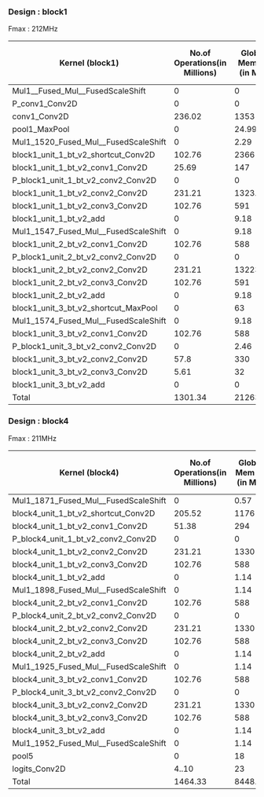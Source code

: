 ### Design : block1 
 Fmax : 212MHz   
 
 | Kernel \(block1\)                          | No\.of Operations\(in Millions\) | Global Mem \(r\) \(in MB\) | Global Mem \(w\) \(in MB\) | Exe time\(measured in ms\) | Operations/second \(measured\) \(GOPS\) | Ops/cycle \(measured\) | Ops/cycle \(estimated\) | Ops/byte | Global mem/second\(MBps\) | Global mem/cycle \(MB per clock\) |
|--------------------------------------------|----------------------------------|----------------------------|----------------------------|----------------------------|-----------------------------------------|------------------------|-------------------------|----------|---------------------------|-----------------------------------|
| Mul1\_\_Fused\_Mul\_\_FusedScaleShift      | 0                                | 0                          | 0                          | 0                          | 0                                       | 0                      | 0                       | 0        | 0                         | 0                                 |
| P\_conv1\_Conv2D                           | 0                                | 0                          | 0                          | 0                          | 0                                       | 0                      | 0                       | 0        | 0                         | 0                                 |
| conv1\_Conv2D                              | 236\.02                          | 1353                       | 453                        | 4780                       | 0\.049                                  | 0\.23                  | 2                       | 0\.12    | 378                       | 1\.86                             |
| pool1\_MaxPool                             | 0                                | 24\.99                     | 24\.99                     | 12\.29                     | 0                                       | 0                      | 0                       | 0        | 5958\.22                  | 29\.47                            |
| Mul1\_1520\_Fused\_Mul\_\_FusedScaleShift  | 0                                | 2\.29                      | 0\.76                      | 0\.96                      | 0                                       | 0                      | 0                       | 0        | 3190                      | 15\.77                            |
| block1\_unit\_1\_bt\_v2\_shortcut\_Conv2D  | 102\.76                          | 2366                       | 591                        | 199                        | 0\.41                                   | 1\.97                  | 2                       | 0\.12    | 3217                      | 15                                |
| block1\_unit\_1\_bt\_v2\_conv1\_Conv2D     | 25\.69                           | 147                        | 49                         | 61\.42                     | 0\.41                                   | 0\.19                  | 2                       | 0\.12    | 3216                      | 1\.56                             |
| P\_block1\_unit\_1\_bt\_v2\_conv2\_Conv2D  | 0                                | 0                          | 0                          | 0                          | 0                                       | 0                      | 0                       | 0        | 0                         | 0                                 |
| block1\_unit\_1\_bt\_v2\_conv2\_Conv2D     | 231\.21                          | 1323\.87                   | 441\.87                    | 6580                       | 0\.03                                   | 0\.16                  | 2                       | 0\.12    | 268                       | 1\.32                             |
| block1\_unit\_1\_bt\_v2\_conv3\_Conv2D     | 102\.76                          | 591                        | 199                        | 245\.6                     | 0\.41                                   | 1\.97                  | 2                       | 0\.12    | 3217                      | 15                                |
| block1\_unit\_1\_bt\_v2\_add               | 0                                | 9\.18                      | 3\.8                       | 3\.8                       | 0                                       | 0                      | 0                       | 0        | 3223                      | 15\.94                            |
| Mul1\_1547\_Fused\_Mul\_\_FusedScaleShift  | 0                                | 9\.18                      | 3\.8                       | 3\.8                       | 0                                       | 0                      | 0                       | 0        | 3223                      | 15\.94                            |
| block1\_unit\_2\_bt\_v2\_conv1\_Conv2D     | 102\.76                          | 588                        | 196                        | 242\.89                    | 0\.423                                  | 1\.99                  | 2                       | 0\.12    | 3234                      | 16                                |
| P\_block1\_unit\_2\_bt\_v2\_conv2\_Conv2D  | 0                                | 0                          | 0                          | 0                          | 0                                       | 0                      | 0                       | 0        | 0                         | 0                                 |
| block1\_unit\_2\_bt\_v2\_conv2\_Conv2D     | 231\.21                          | 13223\.87                  | 441\.87                    | 6580                       | 0\.03                                   | 0\.16                  | 2                       | 0\.12    | 268                       | 1\.32                             |
| block1\_unit\_2\_bt\_v2\_conv3\_Conv2D     | 102\.76                          | 591                        | 199                        | 245\.6                     | 0\.41                                   | 1\.97                  | 2                       | 0\.12    | 3217                      | 16                                |
| block1\_unit\_2\_bt\_v2\_add               | 0                                | 9\.18                      | 3\.8                       | 3\.8                       | 0                                       | 0                      | 0                       | 0        | 3223                      | 15                                |
| block1\_unit\_3\_bt\_v2\_shortcut\_MaxPool | 0                                | 63                         | 70                         | 1\.26                      | 0                                       | 0                      | 0                       | 0        | 11068                     | 522                               |
| Mul1\_1574\_Fused\_Mul\_\_FusedScaleShift  | 0                                | 9\.18                      | 3\.06                      | 3\.8                       | 0                                       | 0                      | 0                       | 0        | 3223                      | 15                                |
| block1\_unit\_3\_bt\_v2\_conv1\_Conv2D     | 102\.76                          | 588                        | 196                        | 242                        | 0\.42                                   | 2                      | 2                       | 0\.12    | 3245                      | 16                                |
| P\_block1\_unit\_3\_bt\_v2\_conv2\_Conv2D  | 0                                | 2\.46                      | 0\.82                      | 1\.03                      | 0                                       | 0                      | 0                       | 0        | 3189                      | 15                                |
| block1\_unit\_3\_bt\_v2\_conv2\_Conv2D     | 57\.8                            | 330                        | 110                        | 1940                       | 0\.029                                  | 0\.14                  | 2                       | 0\.12    | 227                       | 1                                 |
| block1\_unit\_3\_bt\_v2\_conv3\_Conv2D     | 5\.61                            | 32                         | 10                         | 61\.45                     | 0\.091                                  | 0\.43                  | 2                       | 0\.122   | 703                       | 3                                 |
| block1\_unit\_3\_bt\_v2\_add               | 0                                | 0                          | 2\.29                      | 0\.76                      | 0                                       | 0                      | 0                       | 0        | 3190                      | 15                                |
| Total                                      | 1301\.34                         | 21263\.2                   | 3000\.06                   | 21209\.46                  |



### Design : block4 
 Fmax : 211MHz  
 
 
 | Kernel \(block4\)                         | No\.of Operations\(in Millions\) | Global Mem \(r\) \(in MB\) | Global Mem \(w\) \(in MB\) | Exe time\(measured in ms\) | Operations/second \(measured\) \(GOPS\) | Ops/cycle \(measured\) | Ops/cycle \(estimated\) | Ops/byte | Global mem/second\(MBps\) | Global mem/cycle \(MB per clock\) |
|-------------------------------------------|----------------------------------|----------------------------|----------------------------|----------------------------|-----------------------------------------|------------------------|-------------------------|----------|---------------------------|-----------------------------------|
| Mul1\_1871\_Fused\_Mul\_\_FusedScaleShift | 0                                | 0\.57                      | 0\.91                      | 1                          | 0                                       | 0                      | 0                       | 0        | 765                       | 4                                 |
| block4\_unit\_1\_bt\_v2\_shortcut\_Conv2D | 205\.52                          | 1176                       | 392                        | 487\.22                    | 0\.42                                   | 1\.99                  | 2                       | 0\.12    | 3219                      | 16                                |
| block4\_unit\_1\_bt\_v2\_conv1\_Conv2D    | 51\.38                           | 294                        | 98                         | 121\.83                    | 0\.42                                   | 1\.99                  | 2                       | 0\.12    | 3219                      | 16                                |
| P\_block4\_unit\_1\_bt\_v2\_conv2\_Conv2D | 0                                | 0                          | 0                          | 0                          | 0                                       | 0                      | 0                       | 0        | 0                         | 0                                 |
| block4\_unit\_1\_bt\_v2\_conv2\_Conv2D    | 231\.21                          | 1330                       | 448                        | 7050                       | 0\.032                                  | 0\.155                 | 2                       | 0\.12    | 252                       | 1                                 |
| block4\_unit\_1\_bt\_v2\_conv3\_Conv2D    | 102\.76                          | 588                        | 196                        | 243\.86                    | 0\.42                                   | 1\.99                  | 2                       | 0\.12    | 3218                      | 16                                |
| block4\_unit\_1\_bt\_v2\_add              | 0                                | 1\.14                      | 0\.38                      | 0\.49                      | 0                                       | 0                      | 0                       | 0        | 3125                      | 15                                |
| Mul1\_1898\_Fused\_Mul\_\_FusedScaleShift | 0                                | 1\.14                      | 0\.38                      | 0\.49                      | 0                                       | 0                      | 0                       | 0        | 3125                      | 15                                |
| block4\_unit\_2\_bt\_v2\_conv1\_Conv2D    | 102\.76                          | 588                        | 196                        | 243\.51                    | 0\.42                                   | 1\.99                  | 2                       | 0\.12    | 3220                      | 16                                |
| P\_block4\_unit\_2\_bt\_v2\_conv2\_Conv2D | 0                                | 0                          | 0                          | 0                          | 0                                       | 0                      | 0                       | 0        | 0                         | 0                                 |
| block4\_unit\_2\_bt\_v2\_conv2\_Conv2D    | 231\.21                          | 1330                       | 448                        | 7050                       | 0\.032                                  | 0\.155                 | 2                       | 0\.12    | 252                       | 1                                 |
| block4\_unit\_2\_bt\_v2\_conv3\_Conv2D    | 102\.76                          | 588                        | 196                        | 243\.86                    | 0\.42                                   | 1\.99                  | 2                       | 0\.12    | 3218                      | 16                                |
| block4\_unit\_2\_bt\_v2\_add              | 0                                | 1\.14                      | 0\.38                      | 0\.49                      | 0                                       | 0                      | 0                       | 0        | 3125                      | 15                                |
| Mul1\_1925\_Fused\_Mul\_\_FusedScaleShift | 0                                | 1\.14                      | 0\.38                      | 0\.49                      | 0                                       | 0                      | 0                       | 0        | 3125                      | 15                                |
| block4\_unit\_3\_bt\_v2\_conv1\_Conv2D    | 102\.76                          | 588                        | 196                        | 243\.51                    | 0\.42                                   | 1\.99                  | 2                       | 0\.12    | 3220                      | 16                                |
| P\_block4\_unit\_3\_bt\_v2\_conv2\_Conv2D | 0                                | 0                          | 0                          | 0                          | 0                                       | 0                      | 0                       | 0        | 0                         | 0                                 |
| block4\_unit\_3\_bt\_v2\_conv2\_Conv2D    | 231\.21                          | 1330                       | 448                        | 7050                       | 0\.032                                  | 0\.155                 | 2                       | 0\.12    | 252                       | 1                                 |
| block4\_unit\_3\_bt\_v2\_conv3\_Conv2D    | 102\.76                          | 588                        | 196                        | 243\.86                    | 0\.42                                   | 1\.99                  | 2                       | 0\.12    | 3218                      | 16                                |
| block4\_unit\_3\_bt\_v2\_add              | 0                                | 1\.14                      | 0\.38                      | 0\.49                      | 0                                       | 0                      | 0                       | 0        | 3125                      | 15                                |
| Mul1\_1952\_Fused\_Mul\_\_FusedScaleShift | 0                                | 1\.14                      | 0\.38                      | 0\.49                      | 0                                       | 0                      | 0                       | 0        | 3125                      | 15                                |
| pool5                                     | 0                                | 18                         | 18                         | 0\.49                      | 0                                       | 0                      | 0                       | 0        | 80298                     | 380                               |
| logits\_Conv2D                            | 4\.\.10                          | 23                         | 7                          | 9\.8                       | 0\.41                                   | 1\.98                  | 2                       | 0\.12    | 3192                      | 16                                |
| Total                                     | 1464\.33                         | 8448\.41                   | 2842\.19                   | 22991\.88                  |

